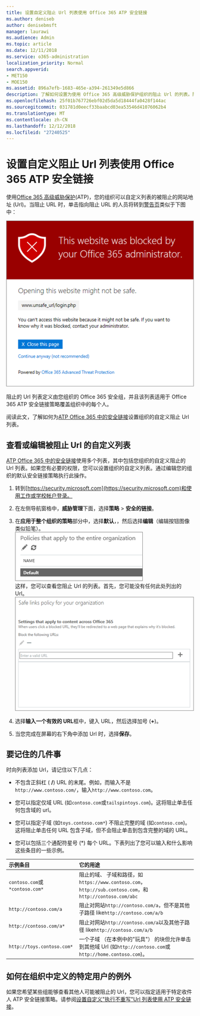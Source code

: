 ```yaml
---
title: 设置自定义阻止 Url 列表使用 Office 365 ATP 安全链接
ms.author: deniseb
author: denisebmsft
manager: laurawi
ms.audience: Admin
ms.topic: article
ms.date: 12/11/2018
ms.service: o365-administration
localization_priority: Normal
search.appverid:
- MET150
- MOE150
ms.assetid: 896a7efb-1683-465e-a394-261349e5d866
description: 了解如何设置为使用 Office 365 高级威胁保护组织的阻止 Url 的列表。阻止的 Url 将适用于电子邮件和根据您 ATP 安全链接策略的 Office 文档。
ms.openlocfilehash: 25f01b767726ebf02d5da5d18444fa0428f144ac
ms.sourcegitcommit: 031781d0eecf33baabcd03ea53546d41076062b4
ms.translationtype: MT
ms.contentlocale: zh-CN
ms.lasthandoff: 12/12/2018
ms.locfileid: "27240525"
---
```

# <a name="set-up-a-custom-blocked-urls-list-using-office-365-atp-safe-links"></a>设置自定义阻止 Url 列表使用 Office 365 ATP 安全链接

使用[Office 365 高级威胁保护](office-365-atp.md)(ATP)，您的组织可以自定义列表的被阻止的网站地址 (Url)。当阻止 URL 时，单击指向阻止 URL 的人员将转到[警告页](atp-safe-links-warning-pages.md)类似于下图中： 
  
![阻止此网站](media/6b4bda2d-a1e6-419e-8b10-588e83c3af3f.png)
  
阻止的 Url 列表定义由您组织的 Office 365 安全组，并且该列表适用于 Office 365 ATP 安全链接策略覆盖组织中的每个人。 
  
阅读此文，了解如何为[ATP Office 365 中的安全链接](atp-safe-links.md)设置组织的自定义阻止 Url 列表。
  
## <a name="view-or-edit-a-custom-list-of-blocked-urls"></a>查看或编辑被阻止 Url 的自定义列表

[ATP Office 365 中的安全链接](atp-safe-links.md)使用多个列表，其中包括您组织的自定义阻止的 Url 列表。如果您有必要的权限，您可以设置组织的自定义列表。通过编辑您的组织的默认安全链接策略执行此操作。
  
1. 转到[https://security.microsoft.com](https://security.microsoft.com)和使用工作或学校帐户登录。 
    
2. 在左侧导航窗格中，**威胁管理**下面，选择**策略** \> **安全的链接**。
    
3. 在**应用于整个组织的策略**部分中，选择**默认**，，然后选择**编辑**（编辑按钮图像类似铅笔）。<br/>![单击编辑来编辑您的安全链接保护的默认策略](media/d08f9615-d947-4033-813a-d310ec2c8cca.png)<br/>这样，您可以查看您阻止 Url 的列表。首先，您可能没有任何此处列出的 Url。<br/>![阻止默认的安全链接策略中的 Url 列表](media/575e1449-6191-40ac-b626-030a2fd3fb11.png)
  
4. 选择**输入一个有效的 URL**框中，键入 URL，然后选择加号 (**+**)。 

5. 当您完成在屏幕的右下角中添加 Url 时，选择**保存**。
    
## <a name="a-few-things-to-keep-in-mind"></a>要记住的几件事

时向列表添加 Url，请记住以下几点： 

- 不包含正斜杠 ( **/**) URL 的末尾。例如，而输入不是`http://www.contoso.com/`，输入`http://www.contoso.com`。
    
- 您可以指定仅域 URL (如`contoso.com`或`tailspintoys.com`)。这将阻止单击任何包含域的 url。

- 您可以指定子域 (如`toys.contoso.com*`) 不阻止完整的域 (如`contoso.com`)。这将阻止单击任何 URL 包含子域，但不会阻止单击到包含完整的域的 URL。  
    
- 您可以包括三个通配符星号 (\*) 每个 URL。下表列出了您可以输入和什么影响这些条目的一些示例。
    
|**示例条目**|**它的用途**|
|:-----|:-----|
|`contoso.com`或`*contoso.com*`  <br/> |阻止的域、 子域和路径，如`https://www.contoso.com`， `http://sub.contoso.com`，和`http://contoso.com/abc`  <br/> |
|`http://contoso.com/a`  <br/> |阻止对网站`http://contoso.com/a`，但不是其他子路径 like`http://contoso.com/a/b`  <br/> |
|`http://contoso.com/a*`  <br/> |阻止对网站`http://contoso.com/a`以及其他子路径 like`http://contoso.com/a/b`  <br/> |
|`http://toys.contoso.com*`  <br/> |一个子域 （在本例中的"玩具"） 的块但允许单击到其他域 Url (如`http://contoso.com`或`http://home.contoso.com`)。  <br/> |
   

## <a name="how-to-define-exceptions-for-certain-users-in-an-organization"></a>如何在组织中定义的特定用户的例外

如果您希望某些组能够查看其他人可能被阻止的 Url，您可以指定适用于特定收件人 ATP 安全链接策略。请参阅[设置自定义"执行不重写"Url 列表使用 ATP 安全链接](set-up-a-custom-do-not-rewrite-urls-list-with-atp.md)。
  

